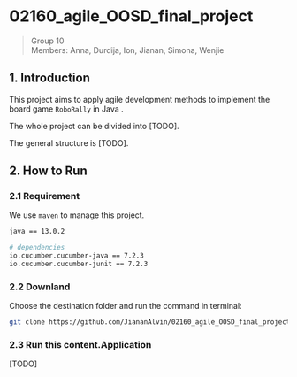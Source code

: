# 02160_agile_OOSD_final_project



> Group 10  
> Members: Anna, Durdija, Ion, Jianan, Simona, Wenjie



## 1. Introduction

This project aims to apply agile development methods to implement the board game `RoboRally` in Java .

The whole project can be divided into [TODO].

The general structure is [TODO].



## 2. How to Run 

### 2.1 Requirement

We use `maven` to manage this project. 

```bash
java == 13.0.2

# dependencies
io.cucumber.cucumber-java == 7.2.3
io.cucumber.cucumber-junit == 7.2.3
```

### 2.2 Downland 

Choose the destination folder and run the command in terminal: 

``` bash
git clone https://github.com/JiananAlvin/02160_agile_OOSD_final_project.git
```

### 2.3 Run this content.Application

[TODO]
